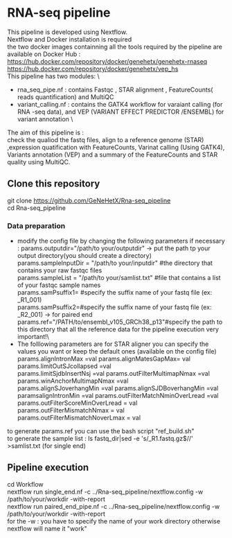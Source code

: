 # RNA-seq pipeline 
This pipeline is developed using Nextflow. \
Nextflow and Docker installation is required \
the two docker images containning all the tools required by the pipeline are available on Docker Hub : \
https://hub.docker.com/repository/docker/genehetx/genehetx-rnaseq \
https://hub.docker.com/repository/docker/genehetx/vep_hs \
This pipeline has two modules: \ 
* rna_seq_pipe.nf : contains  Fastqc , STAR alignment , FeatureCounts( reads quantification) and MultiQC
* variant_calling.nf : contains the GATK4 workflow for varaiant calling (for RNA -seq data), and VEP (VARIANT EFFECT PREDICTOR /ENSEMBL) for variant annotation \

The aim of this pipeline is : \
check the qualiod the fastq files, align to a reference genome (STAR) ,expression quatification with FeatureCounts, Varinat calling (Using GATK4), Variants annotation (VEP) and a summary of the FeatureCounts and STAR quality using MultiQC.

## Clone this repository 

git clone https://github.com/GeNeHetX/Rna-seq_pipeline \
cd Rna-seq_pipeline 
### Data preparation 
* modify the config file by changing the following parameters if necessary :
params.outputdir="/path/to your/outputdir" -> put the path tp your output directory(you should create a directory) \
params.sampleInputDir = "/path/to your/inputdir" #the directory that contains your raw fastqc files \
params.sampleList = "/path/to your/samlist.txt" #file that contains a list of your fastqc sample names \
params.samPsuffix1= #specify the suffix name of your fastq file (ex: _R1_001) \
params.samPsuffix2=#specify the suffix name of your fastq file (ex: _R2_001) -> for paired end \
params.ref="/PATH/to/ensembl_v105_GRCh38_p13"#specify the path to this directory that all the reference data for the pipeline execution very important!\
* The folllowing parameters are for STAR aligner you can specify the values you want or keep the default ones (available on the config file) 
params.alignIntronMax =val 
params.alignMatesGapMax= val  
params.limitOutSJcollapsed =val  
params.limitSjdbInsertNsj =val
params.outFilterMultimapNmax =val 
params.winAnchorMultimapNmax =val  
params.alignSJoverhangMin =val 
params.alignSJDBoverhangMin =val  
paramsalignIntronMin =val 
params.outFilterMatchNminOverLread =val 
params.outFilterScoreMinOverLread = val 
params.outFilterMismatchNmax = val  
params.outFilterMismatchNoverLmax = val  

to generate params.ref you can use the bash script "ref_build.sh" \
to generate the sample list : ls fastq_dir|sed -e 's/\_R1.fastq.gz$//' >samlist.txt (for single end)


## Pipeline execution 
cd Workflow \
nextflow run single_end.nf -c ../Rna-seq_pipeline/nextflow.config  -w /path/to/your/workdir  -with-report \
nextflow run paired_end_pipe.nf -c ../Rna-seq_pipeline/nextflow.config  -w /path/to/your/workdir  -with-report \
for the -w : you have to specify the name of your work directory otherwise nextflow will name it "work" 


